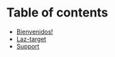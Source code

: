 # Table of contents

* [Bienvenidos!](README.md)
* [Laz-target](laz-target.md)
* [Support](https://discord.com/invite/yDXK7qcBfx)
